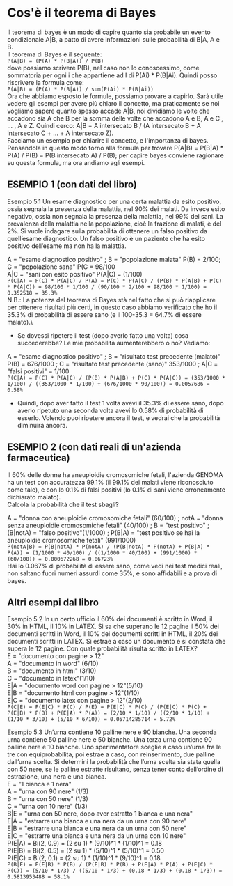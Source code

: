 # Cos'è il teorema di Bayes
Il teorema di bayes è un modo di capire quanto sia probabile un evento condizionale A|B, a patto di avere informazioni sulle probabilità di B|A, A e B.\
Il teorema di Bayes è il seguente:\
`P(A|B) = (P(A) * P(B|A)) / P(B)`\
dove possiamo scrivere P(B), nel caso non lo conoscessimo, come sommatoria per ogni i che appartiene ad I di P(Ai) * P(B|Ai). Quindi posso riscrivere la formula come:\
`P(A|B) = (P(A) * P(B|A)) / sum(P(Ai) * P(B|Ai))`\
Ora che abbiamo esposto le formule, possiamo provare a capirlo. Sarà utile vedere gli esempi per avere più chiaro il concetto, ma praticamente se noi vogliamo sapere quanto spesso accade A|B, noi dividiamo le volte che accadono sia A che B per la somma delle volte che accadono A e B, A e C , ... , A e Z. Quindi cerco: A|B = A intersecato B / (A intersecato B + A intersecato C + ... + A intersecato Z).\
Facciamo un esempio per chiarire il concetto, e l'importanza di bayes. Pensandola in questo modo torno alla formula per trovare P(A|B) = P(B|A) * P(A) / P(B) = P(B intersecato A) / P(B); per capire bayes conviene ragionare su questa formula, ma ora andiamo agli esempi.
## ESEMPIO 1 (con dati del libro)
Esempio 5.1 Un esame diagnostico per una certa malattia da esito positivo,
ossia segnala la presenza della malattia, nel 90% dei malati. Da invece esito
negativo, ossia non segnala la presenza della malattia, nel 99% dei sani. La
prevalenza della malattia nella popolazione, cioè la frazione di malati, è del 2%.
Si vuole indagare sulla probabilità di ottenere un falso positivo da quell’esame
diagnostico. Un falso positivo è un paziente che ha esito positivo dell’esame ma
non ha la malattia.

A = "esame diagnostico positivo" ; B = "popolazione malata" P(B) = 2/100; C = "popolazione sana" P(C = 98/100\
A|C = "sani con esito positivo" P(A|C) = (1/100)\
`P(C|A) = P(C) * P(A|C) / P(A) = P(C) * P(A|C) / (P(B) * P(A|B) + P(C) * P(A|C)) = 98/100 * 1/100 / (90/100 * 2/100 + 98/100 * 1/100) = 0.352518 = 35.3%`\
N.B.: La potenza del teorema di Bayes stà nel fatto che si può riapplicare per ottenere risultati più certi, in questo caso abbiamo verificato che ho il 35.3% di probabilità di essere sano (e il 100-35.3 = 64.7% di essere malato).\

* Se dovessi ripetere il test (dopo averlo fatto una volta) cosa succederebbe? Le mie probabilità aumenterebbero o no? Vediamo:

A = "esame diagnostico positivo" ; B = "risultato test precedente (malato)" P(B) = 676/1000 ; C = "risultato test precedente (sano)" 353/1000 ; A|C = "falsi positivi" = 1/100\
`P(C|A) = P(C) * P(A|C) / (P(B) * P(A|B) + P(C) * P(A|C)) = (353/1000 * 1/100) / ((353/1000 * 1/100) + (676/1000 * 90/100)) = 0.0057686 = 0.58%`

* Quindi, dopo aver fatto il test 1 volta avevi il 35.3% di essere sano, dopo averlo ripetuto una seconda volta avevi lo 0.58% di probabilità di esserlo. Volendo puoi ripetere ancora il test, e vedrai che la probabilità diminuirà ancora.
## ESEMPIO 2 (con dati reali di un'azienda farmaceutica)
Il 60% delle donne ha aneuploidie cromosomiche fetali, l'azienda GENOMA ha un test con accuratezza 99.1% (il 99.1% dei malati viene riconosciuto come tale), e con lo 0.1% di falsi positivi (lo 0.1% di sani viene erroneamente dichiarato malato).\
Calcola la probabilità che il test sbagli?

A = "donna con aneuploidie cromosomiche fetali" (60/100) ; notA = "donna senza aneuploidie cromosomiche fetali" (40/100) ; B = "test positivo" ; (B|notA) = "falso positivo"(1/1000) ; P(B|A) = "test positivo se hai la aneuploidie cromosomiche fetali" (991/1000)\
`P(notA|B) = P(B|notA) * P(notA) / (P(B|notA) * P(notA) + P(B|A) * P(A)) = (1/1000 * 40/100) / ((1/1000 * 40/100) + (991/1000) * (60/100)) = 0.000672268 = 0.06723%`\
Hai lo 0.067% di probabilità di essere sano, come vedi nei test medici reali, non saltano fuori numeri assurdi come 35%, e sono affidabili e a prova di bayes.
## Altri esempi dal libro
Esempio 5.2 In un certo ufficio il 60% dei documenti è scritto in Word, il 30%
in HTML, il 10% in LATEX. Si sa che superano le 12 pagine il 50% dei documenti
scritti in Word, il 10% dei documenti scritti in HTML, il 20% dei documenti
scritti in LATEX. Si estrae a caso un documento e si constata che supera le 12
pagine. Con quale probabilità risulta scritto in LATEX?\
E = "documento con pagine > 12"\
A = "documento in word" (6/10)\
B = "documento in html" (3/10)\
C = "documento in latex"(1/10)\
E|A = "documento word con pagine > 12"(5/10)\
E|B = "documento html con pagine > 12"(1/10)\
E|C = "documento latex con pagine > 12"(2/10)\
`P(C|E) = P(E|C) * P(C) / P(E) = P(E|C) * P(C) / (P(E|C) * P(C) + P(E|B) * P(B) + P(E|A) * P(A)) = (2/10 * 1/10) / ((2/10 * 1/10) + (1/10 * 3/10) + (5/10 * 6/10)) = 0.05714285714 = 5.72%`

Esempio 5.3 Un’urna contiene 10 palline nere e 90 bianche. Una seconda
urna contiene 50 palline nere e 50 bianche. Una terza urna contiene 90 palline
nere e 10 bianche. Uno sperimentatore sceglie a caso un’urna fra le tre con
equiprobabilita, poi estrae a caso, con reinserimento, due palline dall’urna scelta.
Si determini la probabilità che l’urna scelta sia stata quella con 50 nere, se le
palline estratte risultano, senza tener conto dell’ordine di estrazione, una nera
e una bianca.\
E = "1 bianca e 1 nera"\
A = "urna con 90 nere" (1/3)\
B = "urna con 50 nere" (1/3)\
C = "urna con 10 nere" (1/3)\
B|E = "urna con 50 nere, dopo aver estratto 1 bianca e una nera"\
E|A = "estrarre una bianca e una nera da un urna con 90 nere"\
E|B = "estrarre una bianca e una nera da un urna con 50 nere"\
E|C = "estrarre una bianca e una nera da un urna con 10 nere"\
P(E|A) = Bi(2, 0.9) = (2 su 1) * (9/10)^1 * (1/10)^1 = 0.18\
P(E|B) = Bi(2, 0.5) = (2 su 1) * (5/10)^1 * (5/10)^1 = 0.50\
P(E|C) = Bi(2, 0.1) = (2 su 1) * (1/10)^1 * (9/10)^1 = 0.18\
`P(B|E) = P(E|B) * P(B) / (P(E|B) * P(B) + P(E|A) * P(A) + P(E|C) * P(C)) = (5/10 * 1/3) / ((5/10 * 1/3) + (0.18 * 1/3) + (0.18 * 1/3)) = 0.5813953488 = 58.1%`